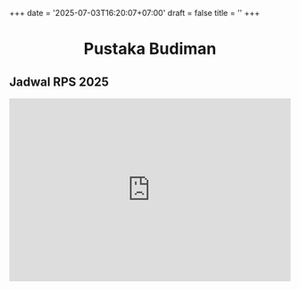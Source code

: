 +++
date = '2025-07-03T16:20:07+07:00'
draft = false
title = ''
+++

<h1 style="text-align: center">Pustaka Budiman</h1>

## Jadwal RPS 2025

<div class="iframe-container">
  <iframe
    src="https://1drv.ms/x/c/021f5895d1f5f777/IQT2ft4tsy85QIPwz9sK8d8eAbC5HN7cOuKr6RFsejdwCGo?em=2&wdAllowInteractivity=True&wdHideGridlines=False&wdHideHeaders=False&wdDownloadButton=True&wdInConfigurator=True&zoom=75"
    frameborder="0"
    scrolling="no">
  </iframe>
</div>

<style>
  .iframe-container {
    position: relative;
    width: 100%;
    padding-bottom: 65%; /* keep aspect ratio */
    height: 0;
    overflow: hidden;
  }
  .iframe-container iframe {
    position: absolute;
    top: 0;
    left: 0;
    width: 100%;
    height: 100%;
    border: 0;
  }
</style>